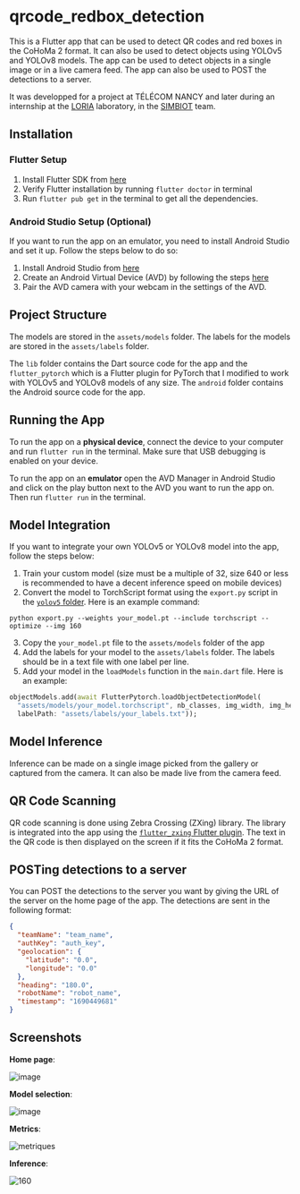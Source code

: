 # qrcode_redbox_detection

This is a Flutter app that can be used to detect QR codes and red boxes in the CoHoMa 2 format. It can also be used to detect objects using YOLOv5 and YOLOv8 models. The app can be used to detect objects in a single image or in a live camera feed. The app can also be used to POST the detections to a server.

It was developped for a project at TÉLÉCOM NANCY and later during an internship at the [LORIA](https://www.loria.fr/en/) laboratory, in the [SIMBIOT](https://www.loria.fr/fr/la-recherche/les-equipes/simbiot/) team.
## Installation

### Flutter Setup

1. Install Flutter SDK from [here](https://flutter.dev/docs/get-started/install)
2. Verify Flutter installation by running `flutter doctor` in terminal
3. Run `flutter pub get` in the terminal to get all the dependencies.

### Android Studio Setup (Optional)
If you want to run the app on an emulator, you need to install Android Studio and set it up. Follow the steps below to do so:

1. Install Android Studio from [here](https://developer.android.com/studio)
2. Create an Android Virtual Device (AVD) by following the steps [here](https://developer.android.com/studio/run/managing-avds)
3. Pair the AVD camera with your webcam in the settings of the AVD.

## Project Structure

The models are stored in the `assets/models` folder. The labels for the models are stored in the `assets/labels` folder.

The `lib` folder contains the Dart source code for the app and the `flutter_pytorch` which is a Flutter plugin for PyTorch that I modified to work with YOLOv5 and YOLOv8 models of any size.
The `android` folder contains the Android source code for the app.

## Running the App

To run the app on a **physical device**, connect the device to your computer and run `flutter run` in the terminal. Make sure that USB debugging is enabled on your device.

To run the app on an **emulator** open the AVD Manager in Android Studio and click on the play button next to the AVD you want to run the app on. Then run `flutter run` in the terminal.

## Model Integration

If you want to integrate your own YOLOv5 or YOLOv8 model into the app, follow the steps below:

1. Train your custom model (size must be a multiple of 32, size 640 or less is recommended to have a decent inference speed on mobile devices)
2. Convert the model to TorchScript format using the `export.py` script in the [`yolov5` folder](https://github.com/ultralytics/yolov5). Here is an example command:
```
python export.py --weights your_model.pt --include torchscript --optimize --img 160
```
3. Copy the `your_model.pt` file to the `assets/models` folder of the app
4. Add the labels for your model to the `assets/labels` folder. The labels should be in a text file with one label per line.
5. Add your model in the `loadModels` function in the `main.dart` file. Here is an example:
```dart
objectModels.add(await FlutterPytorch.loadObjectDetectionModel(
  "assets/models/your_model.torchscript", nb_classes, img_width, img_height, "name in the app",
  labelPath: "assets/labels/your_labels.txt"));
```


## Model Inference

Inference can be made on a single image picked from the gallery or captured from the camera. It can also be made live from the camera feed.

## QR Code Scanning

QR code scanning is done using Zebra Crossing (ZXing) library. The library is integrated into the app using the [`flutter_zxing` Flutter plugin](https://pub.dev/packages/flutter_zxing). The text in the QR code is then displayed on the screen if it fits the CoHoMa 2 format.

## POSTing detections to a server

You can POST the detections to the server you want by giving the URL of the server on the home page of the app. The detections are sent in the following format:

```json
{
  "teamName": "team_name",
  "authKey": "auth_key",
  "geolocation": {
    "latitude": "0.0",
    "longitude": "0.0"
  },
  "heading": "180.0",
  "robotName": "robot_name",
  "timestamp": "1690449681"
}
```

## Screenshots
**Home page**:

![image](https://github.com/BigBaz54/qrcode_redbox_detection/assets/96493391/2883a724-d1a1-461d-96dd-58a44fa26ea3)

**Model selection**:

![image](https://github.com/BigBaz54/qrcode_redbox_detection/assets/96493391/4d51acc9-a873-48a9-8308-c4364bcf225a)

**Metrics**:

![metriques](https://github.com/BigBaz54/qrcode_redbox_detection/assets/96493391/7682945f-9f6c-4bcf-876e-1dc8020e7bc2)

**Inference**:

![160](https://github.com/BigBaz54/qrcode_redbox_detection/assets/96493391/5e9eaa90-c23f-45a9-a99b-0709b2736576)

